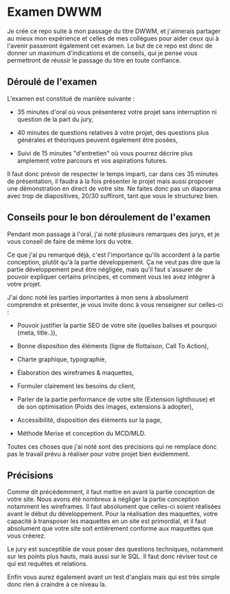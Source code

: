 # Examen DWWM

Je crée ce repo suite à mon passage du titre DWWM, et j'aimerais partager au mieux mon expérience et celles de mes collègues pour aider ceux qui à l'avenir passeront également cet examen.
Le but de ce repo est donc de donner un maximum d'indications et de conseils, qui je pense vous permettront de réussir le passage du titre en toute confiance.

## Déroulé de l'examen

L'examen est constitué de manière suivante :

- 35 minutes d'oral où vous présenterez votre projet sans interruption ni question de la part du jury,

- 40 minutes de questions relatives à votre projet, des questions plus générales et théoriques peuvent également être posées,

- Suivi de 15 minutes "d'entretien" où vous pourrez décrire plus amplement votre parcours et vos aspirations futures.

Il faut donc prévoir de respecter le temps imparti, car dans ces 35 minutes de présentation, il faudra à la fois présenter le projet mais aussi proposer une démonstration en direct de votre site. Ne faites donc pas un diaporama avec trop de diapositives, 20/30 suffiront, tant que vous le structurez bien.

## Conseils pour le bon déroulement de l'examen

Pendant mon passage à l'oral, j'ai noté plusieurs remarques des jurys, et je vous conseil de faire de même lors du votre.

Ce que j'ai pu remarqué déjà, c'est l'importance qu'ils accordent à la partie conception, plutôt qu'à la partie développement. Ça ne veut pas dire que la partie développement peut être négligée, mais qu'il faut s'assurer de pouvoir expliquer certains principes, et comment vous les avez intégrer à votre projet.

J'ai donc noté les parties importantes à mon sens à absolument comprendre et présenter, je vous invite donc à vous renseigner sur celles-ci :

- Pouvoir justifier la partie SEO de votre site (quelles balises et pourquoi (meta, title..)),

- Bonne disposition des éléments (ligne de flottaison, Call To Action),

- Charte graphique, typographie,

- Élaboration des wireframes & maquettes,

- Formuler clairement les besoins du client,

- Parler de la partie performance de votre site (Extension lighthouse) et de son optimisation (Poids des images, extensions à adopter),

- Accessibilité, disposition des éléments sur la page,

- Méthode Merise et conception du MCD/MLD.

Toutes ces choses que j'ai noté sont des précisions qui ne remplace donc pas le travail prévu à réaliser pour votre projet bien évidemment.

## Précisions

Comme dit précédemment, il faut mettre en avant la partie conception de votre site.
Nous avons été nombreux à négliger la partie conception notamment les wireframes. 
Il faut absolument que celles-ci soient réalisées avant le début du développement. Pour la réalisation des maquettes, votre capacité à transposer les maquettes en un site est primordial, et il faut absolument que votre site soit entièrement conforme aux maquettes que vous créerez.

Le jury est susceptible de vous poser des questions techniques, notamment sur les points plus hauts, mais aussi sur le SQL. Il faut donc réviser tout ce qui est requêtes et relations.

Enfin vous aurez également avant un test d'anglais mais qui est très simple donc rien à craindre à ce niveau la.